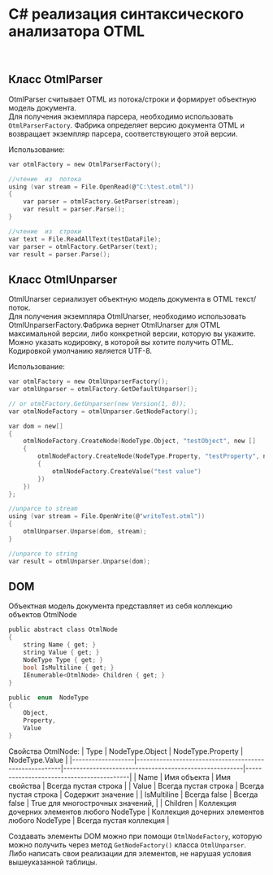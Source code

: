 
# C# реализация синтаксического анализатора OTML

<br/>

## Класс OtmlParser

OtmlParser считывает OTML  из потока/строки и формирует объектную модель документа.  
Для получения экземпляра парсера, необходимо использовать `OtmlParserFactory`.
Фабрика определяет версию документа OTML  и возвращает экземпляр парсера, соответствующего этой версии.

Использование:
```c
var otmlFactory = new OtmlParserFactory();

//чтение  из  потока  
using (var stream = File.OpenRead(@"C:\test.otml"))  
{
	var parser = otmlFactory.GetParser(stream);
	var result = parser.Parse();
}

//чтение  из  строки
var text = File.ReadAllText(testDataFile);
var parser = otmlFactory.GetParser(text);
var result = parser.Parse();
```

## Класс OtmlUnparser

OtmlUnarser  сериализует объектную модель документа в OTML  текст/поток.  
Для получения экземпляра OtmlUnarser, необходимо использовать OtmlUnparserFactory.Фабрика вернет OtmlUnarser  для OTML  максимальной версии, либо конкретной версии, которую вы укажите.  
Можно указать кодировку, в которой вы хотите получить OTML. Кодировкой умолчанию является UTF-8.

Использование:
```c
var otmlFactory = new OtmlUnparserFactory();
var otmlUnparser = otmlFactory.GetDefaultUnparser();

// or otmlFactory.GetUnparser(new Version(1, 0));
var otmlNodeFactory = otmlUnparser.GetNodeFactory();

var dom = new[]
{
	otmlNodeFactory.CreateNode(NodeType.Object, "testObject", new []
	{
		otmlNodeFactory.CreateNode(NodeType.Property, "testProperty", new[]
		{
			otmlNodeFactory.CreateValue("test value")
		})
	})
};

//unparce to stream
using (var stream = File.OpenWrite(@"writeTest.otml"))
{
	otmlUnparser.Unparse(dom, stream);
}

//unparce to string
var result = otmlUnparser.Unparse(dom);

```

## DOM

Объектная модель документа представляет из себя коллекцию объектов OtmlNode

```c
public abstract class OtmlNode
{
	string Name { get; }
	string Value { get; }
	NodeType Type { get; }
	bool IsMultiline { get; }
	IEnumerable<OtmlNode> Children { get; }
}  
  
public  enum  NodeType
{
	Object,
	Property,
	Value
}
```

Свойства OtmlNode:
|    Type           |    NodeType.Object                                    |    NodeType.Property                                  |    NodeType.Value                        |
|-------------------|-------------------------------------------------------|-------------------------------------------------------|------------------------------------------|
|    Name           |    Имя объекта                                        |    Имя свойства                                       |    Всегда пустая строка                  |
|    Value          |    Всегда пустая строка                               |    Всегда пустая строка                               |    Содержит значение                     |
|    IsMultiline    |    Всегда false                                       |    Всегда false                                       |    True   для многострочных значений,    |
|    Children       |    Коллекция дочерних элементов   любого  NodeType    |    Коллекция дочерних элементов любого NodeType       |    Всегда пустая коллекция               |

Создавать элементы DOM  можно при помощи `OtmlNodeFactory`, которую можно получить через метод `GetNodeFactory()` класса `OtmlUnparser`. 
Либо написать свои реализации для элементов, не нарушая условия вышеуказанной таблицы.

